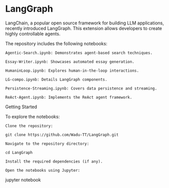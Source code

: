 # LangGraph

LangChain, a popular open source framework for building LLM applications, recently introduced LangGraph. This extension allows developers to create highly controllable agents.

The repository includes the following notebooks:

    Agentic-Search.ipynb: Demonstrates agent-based search techniques.

    Essay-Writer.ipynb: Showcases automated essay generation.

    HumaninLoop.ipynb: Explores human-in-the-loop interactions.

    LG-compo.ipynb: Details LangGraph components.

    Persistence-Streaming.ipynb: Covers data persistence and streaming.

    ReAct-Agent.ipynb: Implements the ReAct agent framework.

Getting Started

To explore the notebooks:

    Clone the repository:

    git clone https://github.com/Wadu-TT/LangGraph.git

    Navigate to the repository directory:

    cd LangGraph

    Install the required dependencies (if any).

    Open the notebooks using Jupyter:

jupyter notebook
